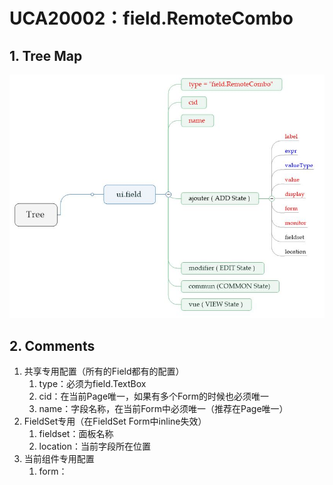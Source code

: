 # UCA20002：field.RemoteCombo

## 1. Tree Map

![](/engine/spec/component/img/field-002-01.JPG)

## 2. Comments

1. 共享专用配置（所有的Field都有的配置）
   1. type：必须为field.TextBox
   2. cid：在当前Page唯一，如果有多个Form的时候也必须唯一
   3. name：字段名称，在当前Form中必须唯一（推荐在Page唯一）
2. FieldSet专用（在FieldSet Form中inline失效）
   1. fieldset：面板名称
   2. location：当前字段所在位置
3. 当前组件专用配置
   1. form：





